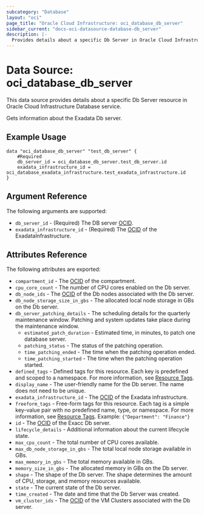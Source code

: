 ```yaml
---
subcategory: "Database"
layout: "oci"
page_title: "Oracle Cloud Infrastructure: oci_database_db_server"
sidebar_current: "docs-oci-datasource-database-db_server"
description: |-
  Provides details about a specific Db Server in Oracle Cloud Infrastructure Database service
---
```


# Data Source: oci_database_db_server
This data source provides details about a specific Db Server resource in Oracle Cloud Infrastructure Database service.

Gets information about the Exadata Db server.


## Example Usage

```hcl
data "oci_database_db_server" "test_db_server" {
	#Required
	db_server_id = oci_database_db_server.test_db_server.id
	exadata_infrastructure_id = oci_database_exadata_infrastructure.test_exadata_infrastructure.id
}
```

## Argument Reference

The following arguments are supported:

* `db_server_id` - (Required) The DB server [OCID](https://docs.cloud.oracle.com/iaas/Content/General/Concepts/identifiers.htm).
* `exadata_infrastructure_id` - (Required) The [OCID](https://docs.cloud.oracle.com/iaas/Content/General/Concepts/identifiers.htm) of the ExadataInfrastructure.


## Attributes Reference

The following attributes are exported:

* `compartment_id` - The [OCID](https://docs.cloud.oracle.com/iaas/Content/General/Concepts/identifiers.htm) of the compartment.
* `cpu_core_count` - The number of CPU cores enabled on the Db server.
* `db_node_ids` - The [OCID](https://docs.cloud.oracle.com/iaas/Content/General/Concepts/identifiers.htm) of the Db nodes associated with the Db server. 
* `db_node_storage_size_in_gbs` - The allocated local node storage in GBs on the Db server.
* `db_server_patching_details` - The scheduling details for the quarterly maintenance window. Patching and system updates take place during the maintenance window. 
	* `estimated_patch_duration` - Estimated time, in minutes, to patch one database server.
	* `patching_status` - The status of the patching operation.
	* `time_patching_ended` - The time when the patching operation ended.
	* `time_patching_started` - The time when the patching operation started.
* `defined_tags` - Defined tags for this resource. Each key is predefined and scoped to a namespace. For more information, see [Resource Tags](https://docs.cloud.oracle.com/iaas/Content/General/Concepts/resourcetags.htm). 
* `display_name` - The user-friendly name for the Db server. The name does not need to be unique.
* `exadata_infrastructure_id` - The [OCID](https://docs.cloud.oracle.com/iaas/Content/General/Concepts/identifiers.htm) of the Exadata infrastructure.
* `freeform_tags` - Free-form tags for this resource. Each tag is a simple key-value pair with no predefined name, type, or namespace. For more information, see [Resource Tags](https://docs.cloud.oracle.com/iaas/Content/General/Concepts/resourcetags.htm).  Example: `{"Department": "Finance"}` 
* `id` - The [OCID](https://docs.cloud.oracle.com/iaas/Content/General/Concepts/identifiers.htm) of the Exacc Db server.
* `lifecycle_details` - Additional information about the current lifecycle state.
* `max_cpu_count` - The total number of CPU cores available.
* `max_db_node_storage_in_gbs` - The total local node storage available in GBs.
* `max_memory_in_gbs` - The total memory available in GBs.
* `memory_size_in_gbs` - The allocated memory in GBs on the Db server.
* `shape` - The shape of the Db server. The shape determines the amount of CPU, storage, and memory resources available. 
* `state` - The current state of the Db server.
* `time_created` - The date and time that the Db Server was created.
* `vm_cluster_ids` - The [OCID](https://docs.cloud.oracle.com/iaas/Content/General/Concepts/identifiers.htm) of the VM Clusters associated with the Db server. 

